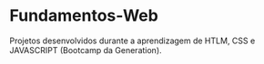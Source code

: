 # Fundamentos-Web
Projetos desenvolvidos durante a aprendizagem de HTLM, CSS e JAVASCRIPT (Bootcamp da Generation).
